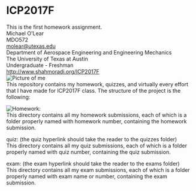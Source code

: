 # ICP2017F
This is the first homework assignment.  
Michael O'Lear  
MDO572  
molear@utexas.edu  
Department of Aerospace Engineering and Engineering Mechanics  
The University of Texas at Austin  
Undergraduate - Freshman  
http://www.shahmoradi.org/ICP2017F  
![Picture of me](ICP2017F/20170415_105555)  
This repository contains my homework, quizzes, and virtually every effort that I have made for ICP2017F class. The structure of the project is the following:  

![Homework](ICP2017F/hw):  
This directory contains all my homework submissions, each of which is a folder properly named with homework number, containing the homework submission.    

quiz: (the quiz hyperlink should take the reader to the quizzes folder)  
This directory contains all my quiz submissions, each of which is a folder properly named with quiz number, containing the quiz submission.  

exam: (the exam hyperlink should take the reader to the exams folder)  
This directory contains all my exam submissions, each of which is a folder properly named with exam name or number, containing the exam submission.  
